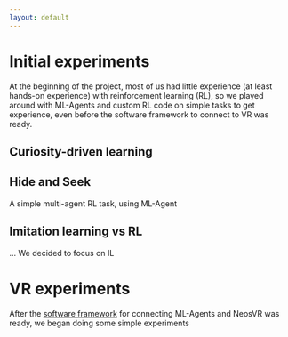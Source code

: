```yaml
---
layout: default
---
```


# Initial experiments

At the beginning of the project, most of us had little experience (at least hands-on experience) with reinforcement learning (RL), so we played around with ML-Agents and custom RL code on simple tasks to get experience, even before the software framework to connect to VR was ready.

## Curiosity-driven learning

## Hide and Seek

A simple multi-agent RL task, using ML-Agent

## Imitation learning vs RL

... We decided to focus on IL

# VR experiments

After the [software framework](software) for connecting ML-Agents and NeosVR was ready, we began doing some simple experiments
